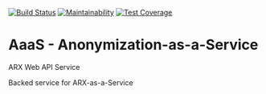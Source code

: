 [![Build Status](https://travis-ci.com/oslomet-arx-as-a-service/AaaS.svg?branch=master)](https://travis-ci.com/oslomet-arx-as-a-service/AaaS)
[![Maintainability](https://api.codeclimate.com/v1/badges/0a0bacd7d83928eee14c/maintainability)](https://codeclimate.com/github/oslomet-arx-as-a-service/AaaS/maintainability)
[![Test Coverage](https://api.codeclimate.com/v1/badges/0a0bacd7d83928eee14c/test_coverage)](https://codeclimate.com/github/oslomet-arx-as-a-service/AaaS/test_coverage)

# AaaS - Anonymization-as-a-Service

ARX Web API Service

Backed service for ARX-as-a-Service
